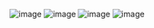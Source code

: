 ![image](https://user-images.githubusercontent.com/39333761/135207796-560064e1-0aa7-4691-8b33-1973cbaff46a.png)
![image](https://user-images.githubusercontent.com/39333761/135207817-c283d914-843a-4901-a97f-cd204a197332.png)
![image](https://user-images.githubusercontent.com/39333761/135207833-6a22c17b-1eef-4601-859e-110662a284c9.png)
![image](https://user-images.githubusercontent.com/39333761/135207862-9fb823d1-c452-4391-9601-bcb402839158.png)
